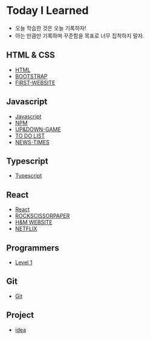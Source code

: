 # Today I Learned
* 오늘 학습한 것은 오늘 기록하자!
* 아는 만큼만 기록하며 꾸준함을 목표로 너무 집착하지 말자.


## HTML & CSS
* [HTML](https://github.com/HEECHANG96/TIL/blob/main/HTML.md)
* [BOOTSTRAP](https://github.com/HEECHANG96/TIL/blob/main/BOOTSTRAP.md)
* [FIRST-WEBSITE](https://github.com/HEECHANG96/FIRST-WEBSITE)


## Javascript
* [Javascript](https://github.com/HEECHANG96/TIL/blob/main/Javascript.md)
* [NPM](https://github.com/HEECHANG96/TIL/blob/main/NPM.md)
* [UP&DOWN-GAME](https://github.com/HEECHANG96/UP-DOWN)
* [TO DO LIST](https://github.com/HEECHANG96/TODOLIST)
* [NEWS-TIMES](https://github.com/HEECHANG96/NEWS-TIMES)


## Typescript
* [Typescript](https://github.com/HEECHANG96/TIL/blob/main/typescript.md)


## React
* [React](https://github.com/HEECHANG96/TIL/blob/main/React.md)
* [ROCKSCISSORPAPER](https://github.com/HEECHANG96/rock-scissor-paper-game)
* [H&M WEBSITE](https://github.com/HEECHANG96/hnm-website-project)
* [NETFLIX](https://github.com/HEECHANG96/netflix-project)


## Programmers
* [Level 1](https://github.com/HEECHANG96/TIL/blob/main/level1.md)


## Git
* [Git](https://github.com/HEECHANG96/TIL/blob/main/Git.md)

## Project
* [idea](https://github.com/HEECHANG96/TIL/blob/main/idea.md)
